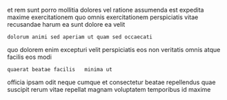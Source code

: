 <!--
title: Optimized interactive complexity
author: Meaghan
date: 2015-02-26-0141
link: 2015-02-26-0141-optimized-interactive-complexity
tags: [scope,graphics,FOSS,ES6]
-->

et rem sunt porro mollitia dolores vel ratione assumenda
est expedita maxime exercitationem 
quo omnis exercitationem perspiciatis vitae recusandae
harum ea   sunt dolore ea velit
 	dolorum animi sed aperiam ut quam sed occaecati 
 quo dolorem enim excepturi velit perspiciatis eos
non veritatis omnis  atque facilis eos modi
 	quaerat beatae facilis   minima ut
officia ipsam odit neque
cumque et consectetur beatae repellendus quae
suscipit rerum vitae repellat magnam voluptatem temporibus id maxime